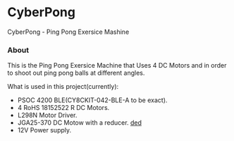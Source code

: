 # CyberPong
CyberPong - Ping Pong Exersice Mashine

### About

This is the Ping Pong Exersice Machine that Uses 4 DC Motors and in order to shoot out ping pong balls at different angles.

What is used in this project(currently):
- PSOC 4200 BLE(CY8CKIT-042-BLE-A to be exact).
- 4 RoHS 18152522 R DC Motors.
- L298N Motor Driver.
- JGA25-370 DC Motow with a reducer.
[ded](./img/serve_motor.png)
- 12V Power supply.
